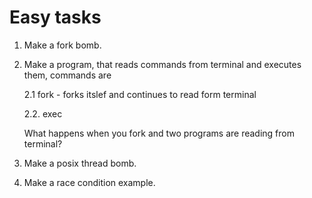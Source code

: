 
# Easy tasks

1. Make a fork bomb.

2. Make a program, that reads commands from terminal and executes them, commands are

	2.1 fork - forks itslef and continues to read form terminal

	2.2. exec <path to program>

	What happens when you fork and two programs are reading from terminal?

3. Make a posix thread bomb.

4. Make a race condition example. 
